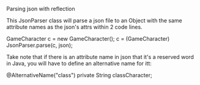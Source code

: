 Parsing json with reflection

This JsonParser class will parse a json file to an Object with the same attribute names as the json's attrs within 2 code lines.

GameCharacter c = new GameCharacter();
c = (GameCharacter) JsonParser.parse(c, json);

Take note that if there is an attribute name in json that it's a reserved word in Java, you will have to define an alternative name for itt:

@AlternativeName("class")
private String classCharacter;
